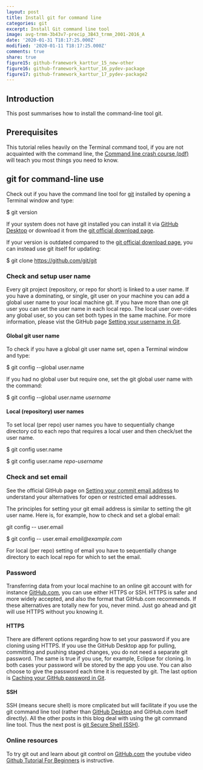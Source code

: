 ```yaml
---
layout: post
title: Install git for command line
categories: git
excerpt: Install Git command line tool
image: avg-trmm-3b43v7-precip_3B43_trmm_2001-2016_A
date: '2020-01-31 T18:17:25.000Z'
modified: '2020-01-11 T18:17:25.000Z'
comments: true
share: true
figure15: github-framework_karttur_15_new-other
figure16: github-framework_karttur_16_pydev-package
figure17: github-framework_karttur_17_pydev-package2
---
```


## Introduction

This post summarises how to install the command-line tool <span class='terminalapp'>git</span>.

## Prerequisites

This tutorial relies heavily on the <span class='app'>Terminal</span> command tool, if you are not acquainted with the command line, the [Command line crash course (pdf)](https://www.computervillage.org/articles/CommandLine.pdf) will teach you most things you need to know.

## git for command-line use

Check out if you have the command line tool for
[<span class='terminalapp'>git</span>](https://git-scm.com) installed by opening a <span class='app'>Terminal</span> window and type:

<span class='terminal'>$ git version</span>

If your system does not have <span class='terminalapp'>git</span> installed you can install it via [<span class='app'>GitHub Desktop</span>](https://desktop.github.com) or download it from the [git official download page](https://git-scm.com/downloads).

If your version is outdated compared to the [git official download page](https://git-scm.com/downloads), you can instead use git itself for updating:

<span class='terminal'>$ git clone https://github.com/git/git</span>

### Check and setup user name

Every git project (repository, or repo for short) is linked to a user name. If you have a dominating, or single, git user on your machine you can add a global user name to your local machine git. If you have more than one git user you can set the user name in each local repo. The local user over-rides any global user, so you can set both types in the same machine. For more information, please vist the GitHub page [Setting your username in Git](https://help.github.com/en/articles/setting-your-username-in-git).

#### Global git user name

To check if you have a global git user name set, open a <span class='app'>Terminal</span> window and type:

<span class='terminal'>$ git config \-\-global user.name</span>

If you had no global user but require one, set the git global user name with the command:

<span class='terminal'>$ git config \-\-global user.name _username_</span>

#### Local (repository) user names

To set local (per repo) user names you have to sequentially change directory <span class='terminal'>cd</span> to each repo that requires a local user and then check/set the user name.

<span class='terminal'>$ git config user.name</span>

<span class='terminal'>$ git config user.name _repo-username_</span>

### Check and set email

See the official GitHub page on [Setting your commit email address](https://help.github.com/en/articles/setting-your-commit-email-address) to understand your alternatives for open or restricted email addresses.

The principles for setting your git email address is similar to setting the git user name. Here is, for example, how to check and set a global email:

<span class='terminal'>git config \-\- user.email</span>

<span class='terminal'>$ git config \-\- user.email _email@example.com_</span>

For local (per repo) setting of email you have to sequentially change directory to each local repo for which to set the email.

### Password

Transferring data from your local machine to an online git account with for instance [GitHub.com](https://github.com), you can use either HTTPS or SSH. HTTPS is safer and more widely accepted, and also the format that GitHub.com recommends. If these alternatives are totally new for you, never mind. Just go ahead and git will use HTTPS without you knowing it.

#### HTTPS

There are different options regarding how to set your password if you are cloning using HTTPS. If you use the <span class='app'>GitHub Desktop</span> app for pulling, committing and pushing staged changes, you do not need a separate git password. The same is true if you use, for example, <span class='app'>Eclipse</span> for cloning. In both cases your password will be stored by the app you use. You can also choose to give the password each time it is requested by git. The last option is [Caching your GitHub password in Git](https://help.github.com/en/articles/caching-your-github-password-in-git).

#### SSH

SSH (means secure shell) is more cmplicated but will facilitate if you use the git command line tool (rather than [<span class='app'>GitHub Desktop</span>](https://desktop.github.com) and GitHub.com itself directly). All the other posts in this blog deal with using the git command line tool. Thus the next post is [git Secure Shell (SSH)](../git-SSH-connect).

### Online resources

To try <span class='terminalapp'>git</span> out and learn about git control on [GitHub.com](https://github.com/) the youtube video [Github Tutorial For Beginners](https://www.youtube.com/watch?v=0fKg7e37bQE) is instructive.
